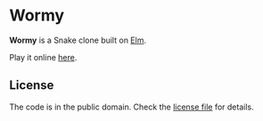 # Wormy

**Wormy** is a Snake clone built on [Elm](https://elm-lang.com).

Play it online [here](https://aggressivepixels.github.io/wormy).

## License

The code is in the public domain. Check the [license file](LICENSE) for details.
